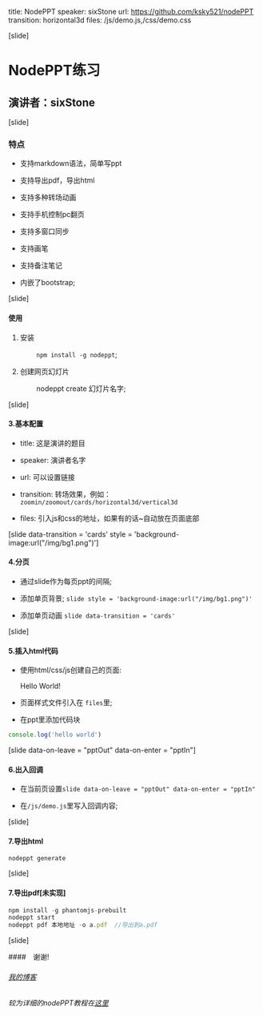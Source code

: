 title: NodePPT
speaker: sixStone
url: https://github.com/ksky521/nodePPT
transition: horizontal3d
files: /js/demo.js,/css/demo.css

[slide]

# NodePPT练习
## 演讲者：sixStone

[slide]

### 特点

* 支持markdown语法，简单写ppt

* 支持导出pdf，导出html

* 支持多种转场动画

* 支持手机控制pc翻页

* 支持多窗口同步

* 支持画笔

* 支持备注笔记

* 内嵌了bootstrap;

[slide]


#### 使用

  1. 安装

  　　　　`npm install -g nodeppt`;

  2. 创建网页幻灯片

  　　　　nodeppt create 幻灯片名字;


[slide]

#### 3.基本配置

* title: 这是演讲的题目

* speaker:  演讲者名字

* url: 可以设置链接

* transition: 转场效果，例如：`zoomin/zoomout/cards/horizontal3d/vertical3d`

* files: 引入js和css的地址，如果有的话~自动放在页面底部

[slide data-transition = 'cards' style = 'background-image:url("/img/bg1.png")']

#### 4.分页

* 通过slide作为每页ppt的间隔;

* 添加单页背景; `slide style = 'background-image:url("/img/bg1.png")'`

* 添加单页动画 `slide data-transition = 'cards'`

[slide]

#### 5.插入html代码

* 使用html/css/js创建自己的页面:
　　　　<div class = 'a'>Hello World!</div>

* 页面样式文件引入在 `files`里;

* 在ppt里添加代码块

```javascript
console.log('hello world')
```

[slide data-on-leave = "pptOut" data-on-enter = "pptIn"]

#### 6.出入回调

* 在当前页设置`slide data-on-leave = "pptOut" data-on-enter = "pptIn"`

* 在`/js/demo.js`里写入回调内容;

[slide]

#### 7.导出html

`nodeppt generate `

[slide]

#### 7.导出pdf[未实现]


```javascript
npm install -g phantomjs-prebuilt
nodeppt start
nodeppt pdf 本地地址 -o a.pdf  //导出到a.pdf

```

[slide]

####　谢谢!

###### [我的博客](http://winterzhao.github.io/)

###### 较为详细的nodePPT教程在[这里](Github：https://github.com/ksky521/nodePPT)




